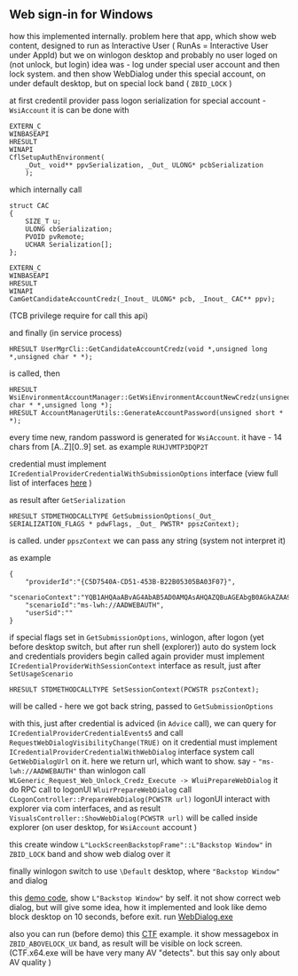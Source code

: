 ## Web sign-in for Windows
how this implemented internally. problem here that app, which show web content, designed to run as Interactive User ( RunAs = Interactive User under AppId)
but we on winlogon desktop and probably no user loged on (not unlock, but login)
idea was - log under special user account and then lock system. and then show WebDialog under this special account, on under default desktop, but on special lock band ( `ZBID_LOCK` )

at first credentil provider pass logon serialization for special account - `WsiAccount`
it is can be done with 

```
EXTERN_C
WINBASEAPI
HRESULT 
WINAPI
CflSetupAuthEnvironment(
	_Out_ void** ppvSerialization, _Out_ ULONG* pcbSerialization
	);
```

which internally call 

```
struct CAC 
{
	SIZE_T u;
	ULONG cbSerialization;
	PVOID pvRemote;
	UCHAR Serialization[];
};

EXTERN_C
WINBASEAPI
HRESULT
WINAPI
CamGetCandidateAccountCredz(_Inout_ ULONG* pcb, _Inout_ CAC** ppv);
```

(TCB privilege require for call this api)

and finally  (in service process)
```
HRESULT UserMgrCli::GetCandidateAccountCredz(void *,unsigned long *,unsigned char * *);
```

is called, then

```
HRESULT WsiEnvironmentAccountManager::GetWsiEnvironmentAccountNewCredz(unsigned char * *,unsigned long *);
HRESULT AccountManagerUtils::GenerateAccountPassword(unsigned short * *);
```

every time new, random password is generated for `WsiAccount`. it have  - 14 chars from [A..Z][0..9] set. as example `RUHJVMTP3DQP2T`

credential must implement `ICredentialProviderCredentialWithSubmissionOptions` interface (view full list of interfaces [here](https://github.com/rbmm/StateMachineState/blob/main/ni.h) )

as result after `GetSerialization`

```
HRESULT STDMETHODCALLTYPE GetSubmissionOptions(_Out_ SERIALIZATION_FLAGS * pdwFlags, _Out_ PWSTR* ppszContext);
```

is called. under `ppszContext` we can pass any string (system not interpret it)

as example

```
{
	"providerId":"{C5D7540A-CD51-453B-B22B05305BA03F07}",
	"scenarioContext":"YQB1AHQAaABvAG4AbAB5AD0AMQAsAHQAZQBuAGEAbgB0AGkAZAA9ADQAZQBkADkAZgA2ADAAMAAtADgANAA2ADAALQA0ADYAMAAyAC0AOAAzAGUANAAtADYAYgBmADIAZAA5ADYAMQAwADMANAAxAAAA",
	"scenarioId":"ms-lwh://AADWEBAUTH",
	"userSid":""
}
```

if special flags set in `GetSubmissionOptions`, winlogon, after logon (yet before desktop switch, but after run shell (explorer)) auto do system lock
and credentials providers begin called again
provider must implement `ICredentialProviderWithSessionContext` interface
as result, just after `SetUsageScenario`

```
HRESULT STDMETHODCALLTYPE SetSessionContext(PCWSTR pszContext);
```

will be called - here we got back string, passed to `GetSubmissionOptions`

with this, just after credential is adviced (in `Advice` call), we can query for `ICredentialProviderCredentialEvents5` and call 
`RequestWebDialogVisibilityChange(TRUE)` on it
credential must implement `ICredentialProviderCredentialWithWebDialog` interface
system call `GetWebDialogUrl` on it. here we return url, which want to show. say - `"ms-lwh://AADWEBAUTH"`
than winlogon call 
`WLGeneric_Request_Web_Unlock_Credz_Execute -> WluiPrepareWebDialog`
it do RPC call to logonUI
`WluirPrepareWebDialog` call `CLogonController::PrepareWebDialog(PCWSTR url)`
logonUI interact with explorer via com interfaces, and as result
`VisualsController::ShowWebDialog(PCWSTR url)` will be called inside explorer (on user desktop, for `WsiAccount` account )

this create window `L"LockScreenBackstopFrame"::L"Backstop Window"` in `ZBID_LOCK` band and show web dialog over it

finally winlogon switch to use `\Default` desktop, where `"Backstop Window"` and dialog

this [demo code](https://github.com/rbmm/StateMachineState/tree/main/WebDialog), show `L"Backstop Window"` by self. it not show correct web dialog, but will give some idea, how it implemented and look like
demo block desktop on 10 seconds, before exit. run [WebDialog.exe](https://github.com/rbmm/StateMachineState/blob/main/x64/Release/WebDialog.exe)

also you can run (before demo) this [CTF](https://github.com/rbmm/CTF/blob/main/CTF.x64.exe) example. it show messagebox in `ZBID_ABOVELOCK_UX` band, as result will be visible on lock screen.
(CTF.x64.exe will be have very many AV "detects". but this say only about AV quality )